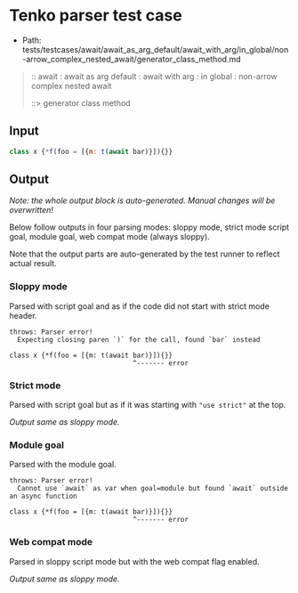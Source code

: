 # Tenko parser test case

- Path: tests/testcases/await/await_as_arg_default/await_with_arg/in_global/non-arrow_complex_nested_await/generator_class_method.md

> :: await : await as arg default : await with arg : in global : non-arrow complex nested await
>
> ::> generator class method

## Input

`````js
class x {*f(foo = [{m: t(await bar)}]){}}
`````

## Output

_Note: the whole output block is auto-generated. Manual changes will be overwritten!_

Below follow outputs in four parsing modes: sloppy mode, strict mode script goal, module goal, web compat mode (always sloppy).

Note that the output parts are auto-generated by the test runner to reflect actual result.

### Sloppy mode

Parsed with script goal and as if the code did not start with strict mode header.

`````
throws: Parser error!
  Expecting closing paren `)` for the call, found `bar` instead

class x {*f(foo = [{m: t(await bar)}]){}}
                               ^------- error
`````

### Strict mode

Parsed with script goal but as if it was starting with `"use strict"` at the top.

_Output same as sloppy mode._

### Module goal

Parsed with the module goal.

`````
throws: Parser error!
  Cannot use `await` as var when goal=module but found `await` outside an async function

class x {*f(foo = [{m: t(await bar)}]){}}
                               ^------- error
`````


### Web compat mode

Parsed in sloppy script mode but with the web compat flag enabled.

_Output same as sloppy mode._
